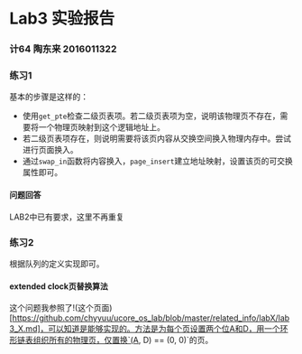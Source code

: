 # Lab3 实验报告

### 计64 陶东来 2016011322

### 练习1

基本的步骤是这样的：
- 使用`get_pte`检查二级页表项。若二级页表项为空，说明该物理页不存在，需要将一个物理页映射到这个逻辑地址上。
- 若二级页表项存在，则说明需要将该页内容从交换空间换入物理内存中。尝试进行页面换入。
- 通过`swap_in`函数将内容换入，`page_insert`建立地址映射，设置该页的可交换属性即可。

#### 问题回答

LAB2中已有要求，这里不再重复

### 练习2

根据队列的定义实现即可。

#### extended clock页替换算法

这个问题我参照了!(这个页面)[https://github.com/chyyuu/ucore_os_lab/blob/master/related_info/labX/lab3_X.md]，可以知道是能够实现的。方法是为每个页设置两个位A和D，用一个环形链表组织所有的物理页，仅置换`(A, D) == (0, 0)`的页。
